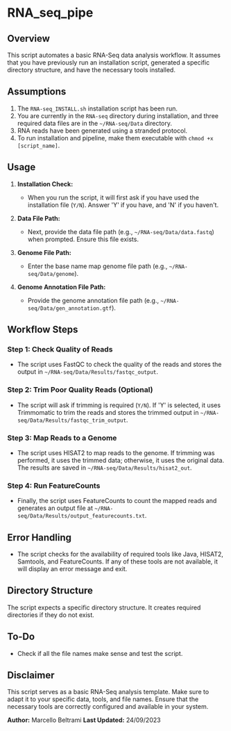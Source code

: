 # RNA_seq_pipe 

## Overview

This script automates a basic RNA-Seq data analysis workflow. It assumes that you have previously run an installation script, generated a specific directory structure, and have the necessary tools installed.

## Assumptions

1. The `RNA-seq_INSTALL.sh` installation script has been run.
2. You are currently in the `RNA-seq` directory during installation, and three required data files are in the `~/RNA-seq/Data` directory.
3. RNA reads have been generated using a stranded protocol.
4. To run installation and pipeline, make them executable with `chmod +x [script_name]`. 
 
## Usage

1. **Installation Check:**

   - When you run the script, it will first ask if you have used the installation file (`Y/N`). Answer 'Y' if you have, and 'N' if you haven't.

2. **Data File Path:**

   - Next, provide the data file path (e.g., `~/RNA-seq/Data/data.fastq`) when prompted. Ensure this file exists.

3. **Genome File Path:**

   - Enter the base name map genome file path (e.g., `~/RNA-seq/Data/genome`).

4. **Genome Annotation File Path:**

   - Provide the genome annotation file path (e.g., `~/RNA-seq/Data/gen_annotation.gtf`).

## Workflow Steps

### Step 1: Check Quality of Reads

- The script uses FastQC to check the quality of the reads and stores the output in `~/RNA-seq/Data/Results/fastqc_output`.

### Step 2: Trim Poor Quality Reads (Optional)

- The script will ask if trimming is required (`Y/N`). If 'Y' is selected, it uses Trimmomatic to trim the reads and stores the trimmed output in `~/RNA-seq/Data/Results/fastqc_trim_output`.

### Step 3: Map Reads to a Genome

- The script uses HISAT2 to map reads to the genome. If trimming was performed, it uses the trimmed data; otherwise, it uses the original data. The results are saved in `~/RNA-seq/Data/Results/hisat2_out`.

### Step 4: Run FeatureCounts

- Finally, the script uses FeatureCounts to count the mapped reads and generates an output file at `~/RNA-seq/Data/Results/output_featurecounts.txt`.

## Error Handling

- The script checks for the availability of required tools like Java, HISAT2, Samtools, and FeatureCounts. If any of these tools are not available, it will display an error message and exit.

## Directory Structure

The script expects a specific directory structure. It creates required directories if they do not exist.

## To-Do

- Check if all the file names make sense and test the script.

## Disclaimer

This script serves as a basic RNA-Seq analysis template. Make sure to adapt it to your specific data, tools, and file names. Ensure that the necessary tools are correctly configured and available in your system.

**Author:** Marcello Beltrami
**Last Updated:** 24/09/2023

